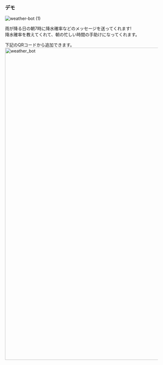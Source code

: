 ### デモ  

![weather-bot (1)](https://user-images.githubusercontent.com/76866582/132553944-10b619f0-05e4-4d02-a4c3-64d599d020ae.gif)  

雨が降る日の朝7時に降水確率などのメッセージを送ってくれます!  
降水確率を教えてくれて、朝の忙しい時間の手助けになってくれます。

下記のQRコードから追加できます。  
<img width="1029" alt="weather_bot" src="https://user-images.githubusercontent.com/76866582/131276187-584172bb-17b9-4c73-8293-b5b3c9d0d6bb.png">



